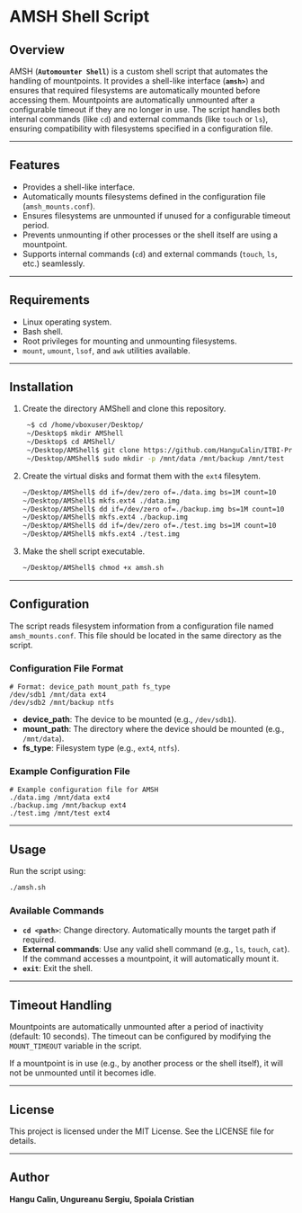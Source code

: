 # AMSH Shell Script

## Overview
AMSH (**`Automounter Shell`**) is a custom shell script that automates the handling of mountpoints. It provides a shell-like interface (**`amsh>`**) and ensures that required filesystems are automatically mounted before accessing them. Mountpoints are automatically unmounted after a configurable timeout if they are no longer in use. The script handles both internal commands (like `cd`) and external commands (like `touch` or `ls`), ensuring compatibility with filesystems specified in a configuration file.

---

## Features
- Provides a shell-like interface.
- Automatically mounts filesystems defined in the configuration file (`amsh_mounts.conf`).
- Ensures filesystems are unmounted if unused for a configurable timeout period.
- Prevents unmounting if other processes or the shell itself are using a mountpoint.
- Supports internal commands (`cd`) and external commands (`touch`, `ls`, etc.) seamlessly.

---

## Requirements
- Linux operating system.
- Bash shell.
- Root privileges for mounting and unmounting filesystems.
- `mount`, `umount`, `lsof`, and `awk` utilities available.

---

## Installation
1. Create the directory AMShell and clone this repository.
   ```bash
    ~$ cd /home/vboxuser/Desktop/
    ~/Desktop$ mkdir AMShell
    ~/Desktop$ cd AMShell/
    ~/Desktop/AMShell$ git clone https://github.com/HanguCalin/ITBI-Project
    ~/Desktop/AMShell$ sudo mkdir -p /mnt/data /mnt/backup /mnt/test
    ```
2. Create the virtual disks and format them with the `ext4` filesytem.
    ```bash
    ~/Desktop/AMShell$ dd if=/dev/zero of=./data.img bs=1M count=10
    ~/Desktop/AMShell$ mkfs.ext4 ./data.img 
    ~/Desktop/AMShell$ dd if=/dev/zero of=./backup.img bs=1M count=10
    ~/Desktop/AMShell$ mkfs.ext4 ./backup.img 
    ~/Desktop/AMShell$ dd if=/dev/zero of=./test.img bs=1M count=10
    ~/Desktop/AMShell$ mkfs.ext4 ./test.img 
    ```
3. Make the shell script executable.
    ```bash
    ~/Desktop/AMShell$ chmod +x amsh.sh
   ```
---

## Configuration
The script reads filesystem information from a configuration file named `amsh_mounts.conf`. This file should be located in the same directory as the script.

### Configuration File Format
```
# Format: device_path mount_path fs_type
/dev/sdb1 /mnt/data ext4
/dev/sdb2 /mnt/backup ntfs
```

- **device_path**: The device to be mounted (e.g., `/dev/sdb1`).
- **mount_path**: The directory where the device should be mounted (e.g., `/mnt/data`).
- **fs_type**: Filesystem type (e.g., `ext4`, `ntfs`).

### Example Configuration File
```
# Example configuration file for AMSH
./data.img /mnt/data ext4
./backup.img /mnt/backup ext4
./test.img /mnt/test ext4

```

---

## Usage
Run the script using:
```bash
./amsh.sh
```

### Available Commands
- **`cd <path>`**: Change directory. Automatically mounts the target path if required.
- **External commands**: Use any valid shell command (e.g., `ls`, `touch`, `cat`). If the command accesses a mountpoint, it will automatically mount it.
- **`exit`**: Exit the shell.

---

## Timeout Handling
Mountpoints are automatically unmounted after a period of inactivity (default: 10 seconds). The timeout can be configured by modifying the `MOUNT_TIMEOUT` variable in the script.

If a mountpoint is in use (e.g., by another process or the shell itself), it will not be unmounted until it becomes idle.

---

## License
This project is licensed under the MIT License. See the LICENSE file for details.

---

## Author
**Hangu Calin, Ungureanu Sergiu, Spoiala Cristian**
